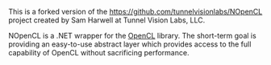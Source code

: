 This is a forked version of the https://github.com/tunnelvisionlabs/NOpenCL project created by Sam Harwell at Tunnel Vision Labs, LLC.

NOpenCL is a .NET wrapper for the [OpenCL](http://www.khronos.org/opencl/) library.
The short-term goal is providing an easy-to-use abstract layer which provides access
to the full capability of OpenCL without sacrificing performance.
